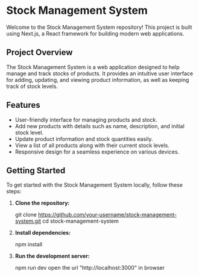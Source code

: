 # Stock Management System

Welcome to the Stock Management System repository! This project is built using Next.js, a React framework for building modern web applications.

## Project Overview

The Stock Management System is a web application designed to help manage and track stocks of products. It provides an intuitive user interface for adding, updating, and viewing product information, as well as keeping track of stock levels.

## Features

- User-friendly interface for managing products and stock.
- Add new products with details such as name, description, and initial stock level.
- Update product information and stock quantities easily.
- View a list of all products along with their current stock levels.
- Responsive design for a seamless experience on various devices.

## Getting Started

To get started with the Stock Management System locally, follow these steps:

1. **Clone the repository:**

   git clone https://github.com/your-username/stock-management-system.git
   cd stock-management-system

2. **Install dependencies:**

   npm install

3. **Run the development server:**

   npm run dev
   open the url "http://localhost:3000" in browser
